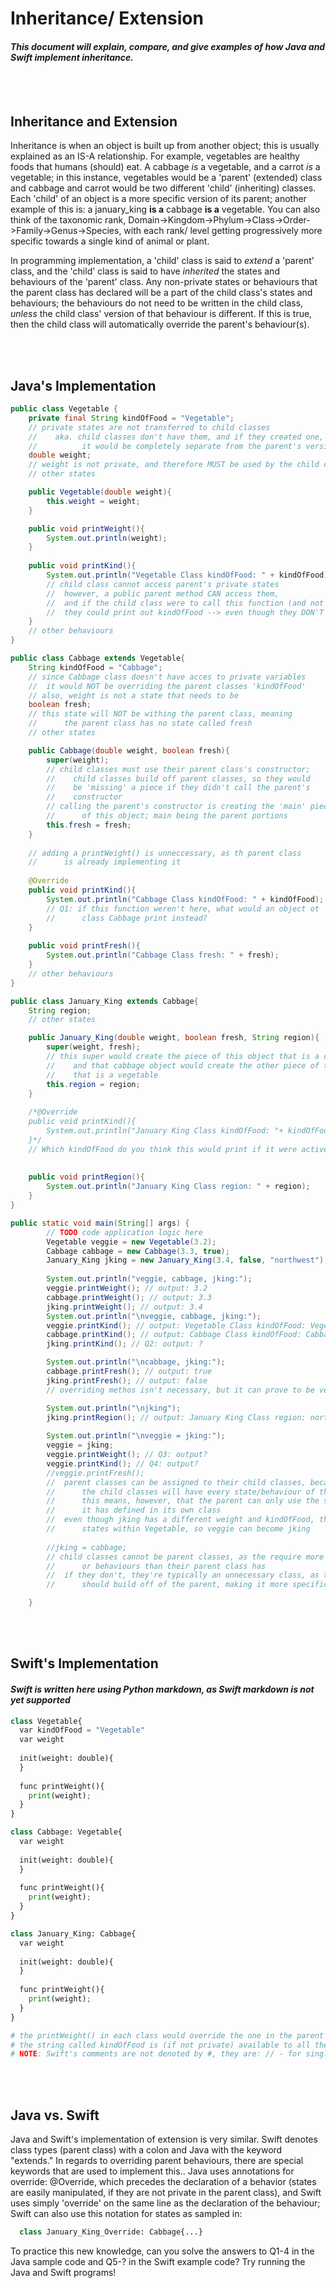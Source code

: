 # Inheritance/ Extension
#### *This document will explain, compare, and give examples of how Java and Swift implement inheritance.*

<br></br>
## Inheritance and Extension
Inheritance is when an object is built up from another object; this is usually explained as an IS-A relationship. For example, vegetables are healthy foods that humans (should) eat. A cabbage *is* a vegetable, and a carrot *is* a vegetable; in this instance, vegetables would be a 'parent' (extended) class and cabbage and carrot would be two different 'child' (inheriting) classes. Each 'child' of an object is a more specific version of its parent; another example of this is: a january_king **is a** cabbage **is a** vegetable. You can also think of the taxonomic rank, Domain->Kingdom->Phylum->Class->Order->Family->Genus->Species, with each rank/ level getting progressively more specific towards a single kind of animal or plant. 

In programming implementation, a 'child' class is said to *extend* a 'parent' class, and the 'child' class is said to have *inherited* the states and behaviours of the 'parent' class. Any non-private states or behaviours that the parent class has declared will be a part of the child class's states and behaviours; the behaviours do not need to be written in the child class, *unless* the child class' version of that behaviour is different. If this is true, then the child class will automatically override the parent's behaviour(s). 

<br></br>
## Java's Implementation
```java
public class Vegetable {
    private final String kindOfFood = "Vegetable";
    // private states are not transferred to child classes
    //    aka. child classes don't have them, and if they created one,
    //          it would be completely separate from the parent's version
    double weight;
    // weight is not private, and therefore MUST be used by the child classes
    // other states

    public Vegetable(double weight){
        this.weight = weight;
    }

    public void printWeight(){
        System.out.println(weight);
    } 
    
    public void printKind(){
        System.out.println("Vegetable Class kindOfFood: " + kindOfFood);
        // child class cannot access parent's private states
        //  however, a public parent method CAN access them,
        //  and if the child class were to call this function (and not override it),
        //  they could print out kindOfFood --> even though they DON'T have it
    } 
    // other behaviours
}

public class Cabbage extends Vegetable{
    String kindOfFood = "Cabbage";
    // since Cabbage class doesn't have acces to private variables
    //  it would NOT be overriding the parent classes 'kindOfFood'
    // also, weight is not a state that needs to be
    boolean fresh;
    // this state will NOT be withing the parent class, meaning
    //      the parent class has no state called fresh
    // other states

    public Cabbage(double weight, boolean fresh){
        super(weight);
        // child classes must use their parent class's constructor;
        //    child classes build off parent classes, so they would
        //    be 'missing' a piece if they didn't call the parent's
        //    constructor
        // calling the parent's constructor is creating the 'main' piece(s)
        //      of this object; main being the parent portions
        this.fresh = fresh;
    }
    
    // adding a printWeight() is unneccessary, as th parent class
    //      is already implementing it
    
    @Override
    public void printKind(){
        System.out.println("Cabbage Class kindOfFood: " + kindOfFood);
        // Q1: if this function weren't here, what would an object ot
        //      class Cabbage print instead?
    }
    
    public void printFresh(){
        System.out.println("Cabbage Class fresh: " + fresh);
    }
    // other behaviours
}

public class January_King extends Cabbage{
    String region;
    // other states

    public January_King(double weight, boolean fresh, String region){
        super(weight, fresh);
        // this super would create the piece of this object that is a cabbage,
        //    and that cabbage object would create the other piece of this object
        //    that is a vegetable
        this.region = region;
    } 
    
    /*@Override
    public void printKind(){
        System.out.println("January King Class kindOfFood: "+ kindOfFood);
    }*/
    // Which kindOfFood do you think this would print if it were active (uncommented)?
    
    
    public void printRegion(){
        System.out.println("January King Class region: " + region);
    }
}

public static void main(String[] args) {
        // TODO code application logic here
        Vegetable veggie = new Vegetable(3.2);
        Cabbage cabbage = new Cabbage(3.3, true);
        January_King jking = new January_King(3.4, false, "northwest");
        
        System.out.println("veggie, cabbage, jking:");
        veggie.printWeight(); // output: 3.2
        cabbage.printWeight(); // output: 3.3
        jking.printWeight(); // output: 3.4
        System.out.println("\nveggie, cabbage, jking:");
        veggie.printKind(); // output: Vegetable Class kindOfFood: Vegetable
        cabbage.printKind(); // output: Cabbage Class kindOfFood: Cabbage
        jking.printKind(); // Q2: output: ?

        System.out.println("\ncabbage, jking:");
        cabbage.printFresh(); // output: true
        jking.printFresh(); // output: false
        // overriding methos isn't necessary, but it can prove to be very useful

        System.out.println("\njking");
        jking.printRegion(); // output: January King Class region: northwest
        
        System.out.println("\nveggie = jking:");
        veggie = jking;
        veggie.printWeight(); // Q3: output?
        veggie.printKind(); // Q4: output?
        //veggie.printFresh();
        //  parent classes can be assigned to their child classes, because
        //      the child classes will have every state/behaviour of the parent;
        //      this means, however, that the parent can only use the states/behaviours
        //      it has defined in its own class
        //  even though jking has a different weight and kindOfFood, these are
        //      states within Vegetable, so veggie can become jking
        
        //jking = cabbage;
        // child classes cannot be parent classes, as the require more states
        //      or behaviours than their parent class has
        //  if they don't, they're typically an unnecessary class, as the child
        //      should build off of the parent, making it more specific

    }

```

<br></br>
## Swift's Implementation
#### *Swift is written here using Python markdown, as Swift markdown is not yet supported*
```python
class Vegetable{
  var kindOfFood = "Vegetable"
  var weight
  
  init(weight: double){
  }
  
  func printWeight(){
    print(weight);
  } 
}

class Cabbage: Vegetable{
  var weight
  
  init(weight: double){
  }
  
  func printWeight(){
    print(weight);
  }
}

class January_King: Cabbage{
  var weight
  
  init(weight: double){
  }
  
  func printWeight(){
    print(weight);
  }
}

# the printWeight() in each class would override the one in the parent's class
# the string called kindOfFood is (if not private) available to all the child classes of Vegetable for manipulation
# NOTE: Swift's comments are not denoted by #, they are: // - for single lines and /*(begin) for multiple lines (end)*/
```

<br></br>
## Java vs. Swift

Java and Swift's implementation of extension is very similar. 
Swift denotes class types (parent class) with a colon and Java with the keyword "extends."
In regards to overriding parent behaviours, there are special keywords that are used to implement this.. Java uses annotations for override: @Override, which precedes the declaration of a behavior (states are easily manipulated, if they are not private in the parent class), and Swift uses simply 'override' on the same line as the declaration of the behaviour; Swift can also use this notation for states as sampled in: 
```python 
  class January_King_Override: Cabbage{...}
```

To practice this new knowledge, can you solve the answers to Q1-4 in the Java sample code and Q5-? in the Swift example code?
Try running the Java and Swift programs!




